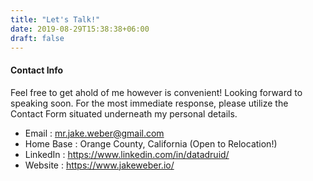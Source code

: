 ```yaml
---
title: "Let's Talk!"
date: 2019-08-29T15:38:38+06:00
draft: false
---
```


#### Contact Info

Feel free to get ahold of me however is convenient! Looking forward to speaking soon.
For the most immediate response, please utilize the  
Contact Form situated underneath my personal details.  

* Email : mr.jake.weber@gmail.com
* Home Base : Orange County, California (Open to Relocation!)
* LinkedIn : https://www.linkedin.com/in/datadruid/
* Website : https://www.jakeweber.io/
